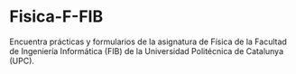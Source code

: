 # Fisica-F-FIB
Encuentra prácticas y formularios de la asignatura de Física de la Facultad de Ingeniería Informática (FIB) de la Universidad Politécnica de Catalunya (UPC).
